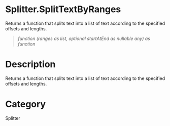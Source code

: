 ﻿# Splitter.SplitTextByRanges
Returns a function that splits text into a list of text according to the specified offsets and lengths.
> _function (ranges as list, optional startAtEnd as nullable any) as function_
# Description 
Returns a function that splits text into a list of text according to the specified offsets and lengths.
# Category 
Splitter
